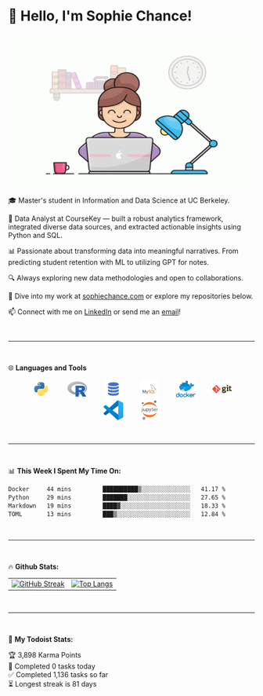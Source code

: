 # 👋 Hello, I'm Sophie Chance!

<div style="padding: 10px;">
<img align="right" alt="GIF" src="https://github.com/sophie2chance2/sophie2chance2/blob/master/code.gif?raw=true" width="500" height="320"/>
</div>

🎓 Master's student in Information and Data Science at UC Berkeley.

💼 Data Analyst at CourseKey — built a robust analytics framework, integrated diverse data sources, and extracted actionable insights using Python and SQL.

📊 Passionate about transforming data into meaningful narratives. From predicting student retention with ML to utilizing GPT for notes.

🔍 Always exploring new data methodologies and open to collaborations.

🔗 Dive into my work at [sophiechance.com](http://sophiechance.com) or explore my repositories below.

📫 Connect with me on [LinkedIn](https://www.linkedin.com/in/sophiechance/) or send me an [email](mailto:sophie2chance@gmail.com)!

<br>

---

<br>

🌐 **Languages and Tools**

<p align="center">
<code><img height="40" style="margin: 0 15px;" src="https://raw.githubusercontent.com/github/explore/80688e429a7d4ef2fca1e82350fe8e3517d3494d/topics/python/python.png"></code>
<code><img height="40" style="margin: 0 15px;" src="https://raw.githubusercontent.com/github/explore/80688e429a7d4ef2fca1e82350fe8e3517d3494d/topics/r/r.png" /></code>
<code><img height="40" style="margin: 0 15px;" src="https://raw.githubusercontent.com/github/explore/80688e429a7d4ef2fca1e82350fe8e3517d3494d/topics/sql/sql.png" /></code>
<code><img height="40" style="margin: 0 15px;" src="https://raw.githubusercontent.com/github/explore/80688e429a7d4ef2fca1e82350fe8e3517d3494d/topics/mysql/mysql.png"></code>
<code><img height="40" style="margin: 0 15px;" src="https://raw.githubusercontent.com/github/explore/80688e429a7d4ef2fca1e82350fe8e3517d3494d/topics/docker/docker.png" /></code>
<code><img height="40" style="margin: 0 15px;" src="https://raw.githubusercontent.com/github/explore/80688e429a7d4ef2fca1e82350fe8e3517d3494d/topics/git/git.png"></code>
<code><img height="40" style="margin: 0 15px;" src="https://raw.githubusercontent.com/github/explore/78df643247d429f6cc873026c0622819ad797942/topics/visual-studio-code/visual-studio-code.png"></code>
<code><img height="40" style="margin: 0 15px;" src="https://raw.githubusercontent.com/github/explore/80688e429a7d4ef2fca1e82350fe8e3517d3494d/topics/jupyter-notebook/jupyter-notebook.png"></code>

</p>

<br>

---

<br>

📊 **This Week I Spent My Time On:**

<!--START_SECTION:waka-->

```txt
Docker     44 mins         ██████████▒░░░░░░░░░░░░░░   41.17 %
Python     29 mins         ███████░░░░░░░░░░░░░░░░░░   27.65 %
Markdown   19 mins         ████▓░░░░░░░░░░░░░░░░░░░░   18.33 %
TOML       13 mins         ███▒░░░░░░░░░░░░░░░░░░░░░   12.84 %
```

<!--END_SECTION:waka-->

<br>

---

<br>

<!-- 🔥 **Github Stats:**

[![GitHub Streak](http://github-readme-streak-stats.herokuapp.com?user=sophie2chance2&theme=vision-friendly-dark&background=000000)](https://git.io/streak-stats)

[![Top Langs](https://github-readme-stats.vercel.app/api/top-langs/?username=sophie2chance2&layout=compact&theme=vision-friendly-dark)](https://github.com/anuraghazra/github-readme-stats) -->

🔥 **Github Stats:**

<table>
  <tr>
    <td>
      <a href="https://git.io/streak-stats">
        <img src="http://github-readme-streak-stats.herokuapp.com?user=sophie2chance2&theme=dark&background=000000" alt="GitHub Streak" />
      </a>
    </td>
    <td>
      <a href="https://github.com/anuraghazra/github-readme-stats">
        <img src="https://github-readme-stats.vercel.app/api/top-langs/?username=sophie2chance2&layout=compact&theme=vision-friendly-dark" alt="Top Langs" />
      </a>
    </td>
  </tr>
</table>

<!-- 📈 My Github Stats

<p align="center"> <img src="https://github-readme-stats.vercel.app/api?username=sophie2chance2&show_icons=true&theme=gotham" alt="sophie2chance2" /> -->

<br>

---

<br>

🚧 **My Todoist Stats:**

<!-- TODO-IST:START -->
🏆  3,898 Karma Points           
🌸  Completed 0 tasks today           
✅  Completed 1,136 tasks so far           
⏳  Longest streak is 81 days
<!-- TODO-IST:END -->
